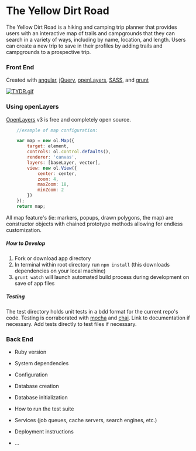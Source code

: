 # The Yellow Dirt Road

The Yellow Dirt Road is a hiking and camping trip planner that provides users with an interactive map of trails and campgrounds that they can search in a variety of ways, including by name, location, and length. Users can create a new trip to save in their profiles by adding trails and campgrounds to a prospective  trip.

### Front End

Created with [angular](http://angular.com),               [jQuery](http://jquery.com/),              [openLayers](http://openlayers.org/), [SASS](http://sass-lang.com/), and [grunt](http://gruntjs.com/)

[![TYDR.gif](https://s23.postimg.org/tp3py1kiz/TYDR.gif)](https://postimg.org/image/tccbrv293/)

### Using openLayers

[OpenLayers](http://openlayers.org/) v3 is free and completely open source.  

```javascript
    //example of map configuration:

    var map = new ol.Map({
        target: element,
        controls: ol.control.defaults(),
        renderer: 'canvas',
        layers: [baseLayer, vector],
        view: new ol.View({
            center: center,
            zoom: 4,
            maxZoom: 18,
            minZoom: 2
        })
    });
    return map;
```

All map feature's (ie: markers, popups, drawn polygons, the map) are constructor objects with chained prototype methods allowing for endless customization.

##### How to Develop

1. Fork or download app directory
2. In terminal within root directory run ```npm install``` (this downloads dependencies on your local machine)
3. ```grunt watch``` will launch automated build process during development on save of app files

##### Testing

The test directory holds unit tests in a bdd format for the current repo's code.  Testing is corraborated with [mocha](https://mochajs.org/) and [chai](http://chaijs.com/).  Link to documentation if necessary.  Add tests directly to test files if necessary.

### Back End

* Ruby version

* System dependencies

* Configuration

* Database creation

* Database initialization

* How to run the test suite

* Services (job queues, cache servers, search engines, etc.)

* Deployment instructions

* ...
